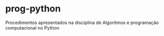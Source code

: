 # prog-python
Procedimentos apresentados na disciplina de Algoritmos e programação computacional no Python
